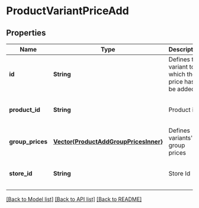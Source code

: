 # ProductVariantPriceAdd


## Properties
Name | Type | Description | Notes
------------ | ------------- | ------------- | -------------
**id** | **String** | Defines the variant to which the price has to be added | [optional] [default to nothing]
**product_id** | **String** | Product id | [optional] [default to nothing]
**group_prices** | [**Vector{ProductAddGroupPricesInner}**](ProductAddGroupPricesInner.md) | Defines variants&#39;s group prices | [default to nothing]
**store_id** | **String** | Store Id | [optional] [default to nothing]


[[Back to Model list]](../README.md#models) [[Back to API list]](../README.md#api-endpoints) [[Back to README]](../README.md)


